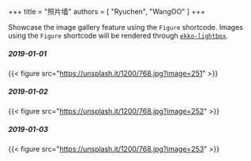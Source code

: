 +++
title = "照片墙"
authors = [
    "Ryuchen",
    "WangOO"
]
+++

Showcase the image gallery feature using the `Figure` shortcode. Images using the `Figure` shortcode will be rendered through [`ekko-lightbox`](https://ashleydw.github.io/lightbox/).

##### 2019-01-01

{{< figure src="https://unsplash.it/1200/768.jpg?image=251" >}}

##### 2019-01-02

{{< figure src="https://unsplash.it/1200/768.jpg?image=252" >}}

##### 2019-01-03

{{< figure src="https://unsplash.it/1200/768.jpg?image=253" >}}
